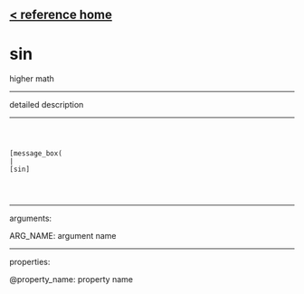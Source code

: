 [< reference home](ceammc_lib.html)
---

# sin


higher math

---

detailed description
<br>


---


```



[message_box(                                 
|
[sin]


            
```

---
arguments:

ARG_NAME: argument name<br>

---
properties:

@property_name: property name<br>

